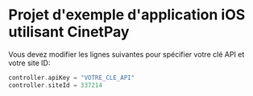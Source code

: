 # Projet d'exemple d'application iOS utilisant CinetPay

Vous devez modifier les lignes suivantes pour spécifier votre clé API et votre site ID:

```swift
controller.apiKey = "VOTRE_CLE_API"
controller.siteId = 337214
```